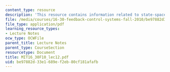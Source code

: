 ```yaml
---
content_type: resource
description: 'This resource contains information related to state-space systems. '
file: /media/courses/16-30-feedback-control-systems-fall-2010/be97882d33e1689ef2eb80cf181afafb_MIT16_30F10_lec12.pdf
file_type: application/pdf
learning_resource_types:
- Lecture Notes
ocw_type: OCWFile
parent_title: Lecture Notes
parent_type: CourseSection
resourcetype: Document
title: MIT16_30F10_lec12.pdf
uid: be97882d-33e1-689e-f2eb-80cf181afafb
---
```

